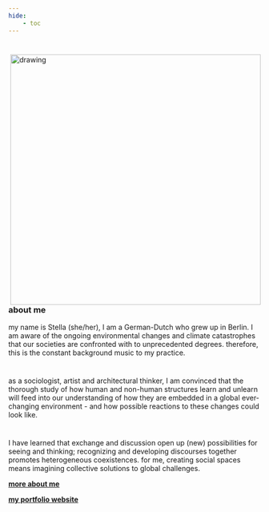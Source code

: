 ```yaml
---
hide:
    - toc
---
```


#

<img src="../me.png" alt="drawing" width="500" align="right"/>

#

#

### about me

my name is Stella (she/her), I am a German-Dutch who grew up in Berlin. I am aware of the ongoing environmental changes and climate catastrophes that our societies are confronted with to unprecedented degrees. therefore, this is the constant background music to my practice.

#

as a sociologist, artist and architectural thinker, I am convinced that the thorough study of how human and non-human structures learn and unlearn will feed into our understanding of how they are embedded in a global ever-changing environment - and how possible reactions to these changes could look like.

#

I have learned that exchange and discussion open up (new) possibilities for seeing and thinking; recognizing and developing discourses together promotes heterogeneous coexistences. for me, creating social spaces means imagining collective solutions to global challenges.

**[more about me](https://stella-dikmans.github.io/distel/context/bio/)**

**[my portfolio website](https://stella-dikmans.github.io/)**
